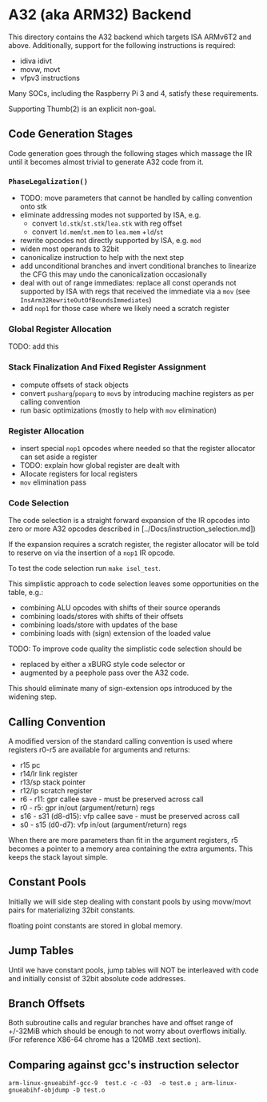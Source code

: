 # A32 (aka ARM32) Backend

This directory contains the A32 backend which targets ISA ARMv6T2 and above.
Additionally, support for the following instructions is required:
* idiva idivt 
* movw, movt
* vfpv3 instructions

Many SOCs, including the Raspberry Pi 3 and 4, satisfy these requirements.

Supporting Thumb(2) is an explicit non-goal.

## Code Generation Stages

Code generation goes through the following stages which 
massage the IR until it becomes almost trivial to generate
A32 code from it.

### `PhaseLegalization()`

* TODO: move parameters that cannot be handled by calling convention
  onto stk 
* eliminate addressing modes not supported by ISA, e.g. 
  - convert `ld.stk`/`st.stk`/`lea.stk` with reg offset
  - convert `ld.mem`/`st.mem` to  `lea.mem` +`ld`/`st`
* rewrite opcodes not directly supported by ISA, e.g. `mod`
* widen most operands to 32bit
* canonicalize instruction to help with the next step
* add unconditional branches and invert conditional branches to linearize the CFG
  this may undo the canonicalization occasionally
* deal with out of range immediates:
  replace all const operands not supported by ISA with regs that
   received the immediate via a `mov` (see `InsArm32RewriteOutOfBoundsImmediates`)
* add `nop1` for those case where we likely need a scratch register 

### Global Register Allocation

TODO: add this

###  Stack Finalization And Fixed Register Assignment

* compute offsets of stack objects
* convert `pusharg`/`poparg` to `mov`s by introducing machine registers
  as per calling convention
* run basic optimizations (mostly to help with `mov` elimination)


### Register Allocation 

* insert special `nop1` opcodes where needed so that the register allocator
  can set aside a register
* TODO: explain how global register are dealt with
* Allocate registers for local registers  
* `mov` elimination pass

### Code Selection

The code selection is a straight forward expansion of
the IR opcodes into zero or more A32 opcodes described in
[../Docs/instruction_selection.md])


If the expansion requires a scratch register, the register allocator
will be told to reserve on via the insertion of a `nop1` IR opcode.

To test the code selection run `make isel_test`.

This simplistic approach to code selection leaves some opportunities on the table, e.g.:

* combining ALU opcodes with shifts of their source operands
* combining loads/stores with shifts of their offsets
* combining loads/store with updates of the base
* combining loads with (sign) extension of the loaded value

TODO: To improve code quality the simplistic code selection should be

* replaced by either a xBURG style code selector or
* augmented by a peephole pass over the A32 code.

This should eliminate many of sign-extension ops introduced by the widening step.


## Calling Convention

A modified version of the standard calling convention is used
where registers r0-r5 are available for arguments and returns:

* r15 pc
* r14/lr link register
* r13/sp stack pointer
* r12/ip scratch register
* r6 - r11: gpr callee save - must be preserved across call
* r0 - r5: gpr in/out (argument/return) regs
* s16 - s31  (d8-d15): vfp  callee save - must be preserved across call
* s0 - s15  (d0-d7): vfp in/out (argument/return) regs

When there are more parameters than fit in the argument
registers, r5 becomes a pointer to a memory area containing
the extra arguments. This keeps the stack layout simple.


## Constant Pools

Initially we will side step dealing with constant pools 
by using movw/movt pairs for materializing 32bit constants.

floating point constants are stored in global memory.

## Jump Tables

Until we have constant pools, jump tables will NOT be interleaved with code and initially consist
of 32bit absolute code addresses.


## Branch Offsets

Both subroutine calls and regular branches have and offset range of +/-32MiB 
which should be enough to not worry about overflows initially. 
(For reference X86-64 chrome has a 120MB .text section).

## Comparing against gcc's instruction selector

```
arm-linux-gnueabihf-gcc-9  test.c -c -O3  -o test.o ; arm-linux-gnueabihf-objdump -D test.o
```


